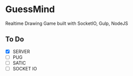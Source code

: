# GuessMind

Realtime Drawing Game built with SocketIO, Gulp, NodeJS

## To Do

- [x] SERVER
- [ ] PUG
- [ ] SATIC
- [ ] SOCKET IO
